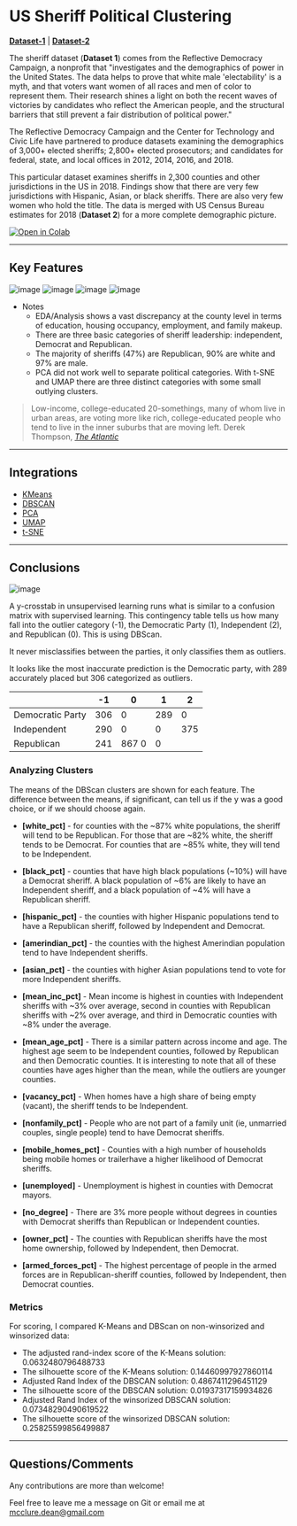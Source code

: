 
# US Sheriff Political Clustering

[**Dataset-1**](https://wholeads.us/%C2%A0) | [**Dataset-2**](https://console.cloud.google.com/marketplace/product/united-states-census-bureau/us-census-data?filter=solution-type:dataset&q=census&id=2c089839-2b4a-477a-962b-4a8b730d0a12) 

The sheriff dataset (**Dataset 1**) comes from the Reflective Democracy Campaign, a nonprofit that "investigates and the demographics of power in the United States. The data helps to prove that white male 'electability' is a myth, and that voters want women of all races and men of color to represent them. Their research shines a light on both the recent waves of victories by candidates who reflect the American people, and the structural barriers that still prevent a fair distribution of political power."

The Reflective Democracy Campaign and the Center for Technology and Civic Life have partnered to produce datasets examining the demographics of 3,000+ elected sheriffs; 2,800+ elected prosecutors; and candidates for federal, state, and local offices in 2012, 2014, 2016, and 2018.

This particular dataset examines sheriffs in 2,300 counties and other jurisdictions in the US in 2018. Findings show that there are very few jurisdictions with Hispanic, Asian, or black sheriffs. There are also very few women who hold the title. The data is merged with US Census Bureau estimates for 2018 (**Dataset 2**) for a more complete demographic picture.

[![Open in Colab](https://colab.research.google.com/assets/colab-badge.svg)](https://drive.google.com/file/d/1mBKHQMyzfCV8HyWhkhqWvo17tjd97nks/view?usp=sharing)


----

## Key Features

![image](https://storage.googleapis.com/sheriff_data/sheriff_race.png)
![image](https://storage.googleapis.com/sheriff_data/sheriff_gender.png)
![image](https://storage.googleapis.com/sheriff_data/class_dist.png)
![image](https://storage.googleapis.com/sheriff_data/corr_chart.png)


- Notes
	* EDA/Analysis shows a vast discrepancy at the county level in terms of education, housing occupancy, employment, and family makeup.
	* There are three basic categories of sheriff leadership: independent, Democrat and Republican.
	* The majority of sheriffs (47%) are Republican, 90% are white and 97% are male.
	* PCA did not work well to separate political categories. With t-SNE and UMAP there are three distinct categories with some small outlying clusters.

>Low-income, college-educated 20-somethings, many of whom live in urban areas, are voting more like rich, college-educated people who tend to live in the inner suburbs that are moving left.
>Derek Thompson, [*The Atlantic*](https://www.theatlantic.com/ideas/archive/2020/11/2020-election-results-prove-density-destiny/617027/)

----

## Integrations

* [KMeans](https://scikit-learn.org/stable/modules/generated/sklearn.cluster.KMeans.html)
* [DBSCAN](https://scikit-learn.org/stable/modules/generated/sklearn.cluster.DBSCAN.html)
* [PCA](https://scikit-learn.org/stable/modules/generated/sklearn.decomposition.PCA.html)
* [UMAP](https://umap-learn.readthedocs.io/en/latest/how_umap_works.html)
* [t-SNE](https://scikit-learn.org/stable/modules/generated/sklearn.manifold.TSNE.html)

----

## Conclusions

![image](https://storage.googleapis.com/sheriff_data/clustering_results_t-SNE.png)

A y-crosstab in unsupervised learning runs what is similar to a confusion matrix with supervised learning. This contingency table tells us how many fall into the outlier category (-1), the Democratic Party (1), Independent (2), and Republican (0). This is using DBScan.

It never misclassifies between the parties, it only classifies them as outliers.

It looks like the most inaccurate prediction is the Democratic party, with 289 accurately placed but 306 categorized as outliers.

|	|-1|	0|	1|	2|
|-------|---|----|-------|-------|			
|Democratic Party|306|	0|	289|	0|
|Independent|	290|	0|	0|	375|
|Republican|	241|	867	0|	0|

### Analyzing Clusters

The means of the DBScan clusters are shown for each feature. The difference between the means, if significant, can tell us if the y was a good choice, or if we should choose again.

* __[white_pct]__ - for counties with the ~87% white populations, the sheriff will tend to be Republican. For those that are ~82% white, the sheriff tends to be Democrat. For counties that are ~85% white, they will tend to be Independent.

* __[black_pct]__ - counties that have high black populations (~10%) will have a Democrat sheriff. A black population of ~6% are likely to have an Independent sheriff, and a black population of ~4% will have a Republican sheriff.   

* __[hispanic_pct]__ - the counties with higher Hispanic populations tend to have a Republican sheriff, followed by Independent and Democrat.

* __[amerindian_pct]__ - the counties with the highest Amerindian population tend to have Independent sheriffs.

* __[asian_pct]__ - the counties with higher Asian populations tend to vote for more Independent sheriffs. 

* __[mean_inc_pct]__ - Mean income is highest in counties with Independent sheriffs with ~3% over average, second in counties with Republican sheriffs with ~2% over average, and third in Democratic counties with ~8% under the average.

* __[mean_age_pct]__ - There is a similar pattern across income and age. The highest age seem to be Independent counties, followed by Republican and then Democratic counties. It is interesting to note that all of these counties have ages higher than the mean, while the outliers are younger counties.

* __[vacancy_pct]__ - When homes have a high share of being empty (vacant), the sheriff tends to be Independent. 

* __[nonfamily_pct]__ - People who are not part of a family unit (ie, unmarried couples, single people) tend to have Democrat sheriffs. 

* __[mobile_homes_pct]__ - Counties with a high number of households being mobile homes or trailerhave a higher likelihood of Democrat sheriffs. 

* __[unemployed]__ - Unemployment is highest in counties with Democrat mayors.

* __[no_degree]__ - There are 3% more people without degrees in counties with Democrat sheriffs than Republican or Independent counties.

* __[owner_pct]__ - The counties with Republican sheriffs have the most home ownership, followed by Independent, then Democrat.

* __[armed_forces_pct]__ - The highest percentage of people in the armed forces are in Republican-sheriff counties, followed by Independent, then Democrat counties.

### Metrics

For scoring, I compared K-Means and DBScan on non-winsorized and winsorized data: 

* The adjusted rand-index score of the K-Means solution: 0.0632480796488733
* The silhouette score of the K-Means solution: 0.14460997927860114
* Adjusted Rand Index of the DBSCAN solution: 0.4867411296451129
* The silhouette score of the DBSCAN solution: 0.01937317159934826
* Adjusted Rand Index of the winsorized DBSCAN solution: 0.07348290490619522
* The silhouette score of the winsorized DBSCAN solution: 0.25825599856499887


----

## Questions/Comments

Any contributions are more than welcome!

Feel free to leave me a message on Git or email me at mcclure.dean@gmail.com


